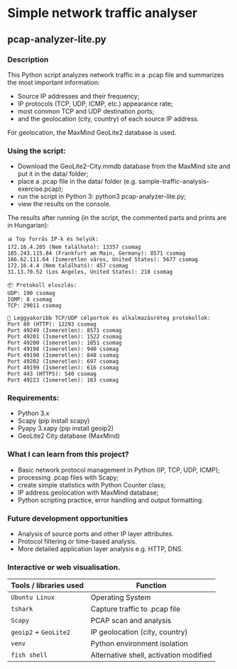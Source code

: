 # Simple network traffic analyser
## pcap-analyzer-lite.py
### Description

This Python script analyzes network traffic in a .pcap file and summarizes the most important information:

 - Source IP addresses and their frequency;
 - IP protocols (TCP, UDP, ICMP, etc.) appearance rate;
 - most common TCP and UDP destination ports;
 - and the geolocation (city, country) of each source IP address.

For geolocation, the MaxMind GeoLite2 database is used.

### Using the script:

 - Download the GeoLite2-City.mmdb database from the MaxMind site and put it in the data/ folder;
 - place a .pcap file in the data/ folder (e.g. sample-traffic-analysis-exercise.pcap);
 - run the script in Python 3: python3 pcap-analyzer-lite.py;
 -  view the results on the console.

The results after running (in the script, the commented parts and prints are in Hungarian):

```
📊 Top forrás IP-k és helyük:
172.16.4.205 (Nem található): 13357 csomag
185.243.115.84 (Frankfurt am Main, Germany): 8571 csomag
166.62.111.64 (Ismeretlen város, United States): 5677 csomag
172.16.4.4 (Nem található): 457 csomag
31.13.70.52 (Los Angeles, United States): 218 csomag

📦 Protokoll eloszlás:
UDP: 190 csomag
IGMP: 8 csomag
TCP: 29011 csomag

🔢 Leggyakoribb TCP/UDP célportok és alkalmazásréteg protokollok:
Port 80 (HTTP): 12293 csomag
Port 49249 (Ismeretlen): 8571 csomag
Port 49201 (Ismeretlen): 1522 csomag
Port 49200 (Ismeretlen): 1051 csomag
Port 49198 (Ismeretlen): 940 csomag
Port 49190 (Ismeretlen): 848 csomag
Port 49202 (Ismeretlen): 697 csomag
Port 49199 (Ismeretlen): 616 csomag
Port 443 (HTTPS): 540 csomag
Port 49223 (Ismeretlen): 163 csomag
```
   
### Requirements:

 - Python 3.x
 - Scapy (pip install scapy)
 - Pyapy 3.xapy (pip install geoip2)
 - GeoLite2 City database (MaxMind)

### What I can learn from this project?

 - Basic network protocol management in Python (IP, TCP, UDP, ICMP);
 - processing .pcap files with Scapy;
 - create simple statistics with Python Counter class;
 - IP address geolocation with MaxMind database;
 - Python scripting practice, error handling and output formatting.

### Future development opportunities

 - Analysis of source ports and other IP layer attributes.
 - Protocol filtering or time-based analysis.
 - More detailed application layer analysis e.g. HTTP, DNS.
 
### Interactive or web visualisation.

| Tools / libraries used| Function                               |
| --------------------- | -------------------------------------- |
| `Ubuntu Linux`        | Operating System                       |
| `tshark`              | Capture traffic to .pcap file          |
| `Scapy`               | PCAP scan and analysis                 |
| `geoip2` + `GeoLite2` | IP geolocation (city, country)         |
| `venv`                | Python environment isolation           |
| `fish shell`          | Alternative shell, activation modified |

